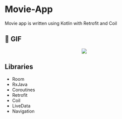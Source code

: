 # Movie-App 
Movie app is written using Kotlin with Retrofit and Coil

## 📸 GIF
<p align="center">
<img src="https://media.giphy.com/media/gTCOMXXBW3HrNm1x8l/giphy.gif">
 </p>

</pre>

## Libraries
*  Room
*  RxJava
*  Coroutines
*  Retrofit
*  Coil
*  LiveData
*  Navigation
